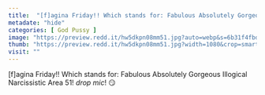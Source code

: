 ```yaml
---
title:  "[f]agina Friday!! Which stands for: Fabulous Absolutely Gorgeous Illogical Narcissistic Area 51! *drop mic*! 😏"
metadate: "hide"
categories: [ God Pussy ]
image: "https://preview.redd.it/hw5dkpn08mm51.jpg?auto=webp&s=6b31f4fbde1a62a88670c673d41eafb8f3a343ea"
thumb: "https://preview.redd.it/hw5dkpn08mm51.jpg?width=1080&crop=smart&auto=webp&s=4143b98b0b63f0299f0fc5ba06470948fbf0a02b"
visit: ""
---
```

[f]agina Friday!! Which stands for: Fabulous Absolutely Gorgeous Illogical Narcissistic Area 51! *drop mic*! 😏

